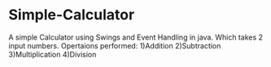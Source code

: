 # Simple-Calculator
A simple Calculator using Swings and Event Handling in java.
Which takes 2 input numbers.
Opertaions performed:
1)Addition
2)Subtraction
3)Multiplication
4)Division
